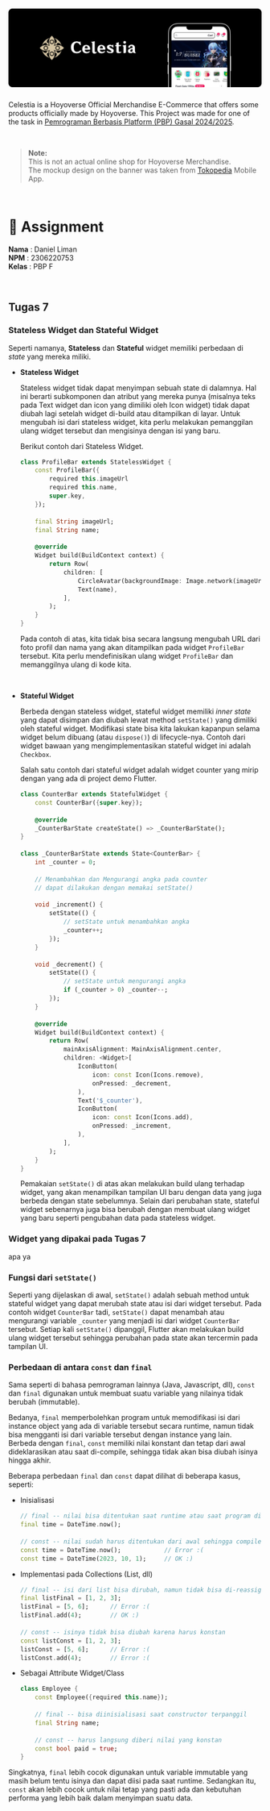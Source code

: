 # ![Banner](assignments/images/banner.png)

Celestia is a Hoyoverse Official Merchandise E-Commerce that offers some products officially made by Hoyoverse. This Project was made for one of the task in <a href="https://pbp-fasilkom-ui.github.io/ganjil-2025/"> Pemrograman Berbasis Platform (PBP) Gasal 2024/2025</a>.

<br>

> **Note:** <br> This is not an actual online shop for Hoyoverse Merchandise. <br>The mockup design on the banner was taken from [Tokopedia](https://tokopedia.com) Mobile App.

<br>

# 📝 Assignment
**Nama**    : Daniel Liman<br>
**NPM**     : 2306220753<br>
**Kelas**   : PBP F

<!-- | Tugas Sebelumnya: | [Tugas 7](https://github.com/hyvos07/celestia/wiki/Tugas-2) |
|-|-| -->

<br>

## Tugas 7
### Stateless Widget dan Stateful Widget
Seperti namanya, **Stateless** dan **Stateful** widget memiliki perbedaan di *state* yang mereka miliki.
- **Stateless Widget**

    Stateless widget tidak dapat menyimpan sebuah state di dalamnya. Hal ini berarti subkomponen dan atribut yang mereka punya (misalnya teks pada Text widget dan icon yang dimiliki oleh Icon widget) tidak dapat diubah lagi setelah widget di-build atau ditampilkan di layar. Untuk mengubah isi dari stateless widget, kita perlu melakukan pemanggilan ulang widget tersebut dan mengisinya dengan isi yang baru.

    Berikut contoh dari Stateless Widget.
    ```dart
    class ProfileBar extends StatelessWidget {
        const ProfileBar({
            required this.imageUrl
            required this.name,
            super.key,
        });

        final String imageUrl;
        final String name;

        @override
        Widget build(BuildContext context) {
            return Row(
                children: [
                    CircleAvatar(backgroundImage: Image.network(imageUrl)),
                    Text(name),
                ],
            );
        }
    }
    ```
    Pada contoh di atas, kita tidak bisa secara langsung mengubah URL dari foto profil dan nama yang akan ditampilkan pada widget `ProfileBar` tersebut. Kita perlu mendefinisikan ulang widget `ProfileBar` dan memanggilnya ulang di kode kita.

<br>

- **Stateful Widget**

    Berbeda dengan stateless widget, stateful widget memiliki *inner state* yang dapat disimpan dan diubah lewat method `setState()` yang dimiliki oleh stateful widget. Modifikasi state bisa kita lakukan kapanpun selama widget belum dibuang (atau `dispose()`) di lifecycle-nya. Contoh dari widget bawaan yang mengimplementasikan stateful widget ini adalah `Checkbox`.

    Salah satu contoh dari stateful widget adalah widget counter yang mirip dengan yang ada di project demo Flutter.
    ```dart
    class CounterBar extends StatefulWidget {
        const CounterBar({super.key});

        @override
        _CounterBarState createState() => _CounterBarState();
    }

    class _CounterBarState extends State<CounterBar> {
        int _counter = 0;

        // Menambahkan dan Mengurangi angka pada counter
        // dapat dilakukan dengan memakai setState()

        void _increment() {
            setState(() {
                // setState untuk menambahkan angka
                _counter++;
            });
        }

        void _decrement() {
            setState(() {
                // setState untuk mengurangi angka
                if (_counter > 0) _counter--;
            });
        }

        @override
        Widget build(BuildContext context) {
            return Row(
                mainAxisAlignment: MainAxisAlignment.center,
                children: <Widget>[
                    IconButton(
                        icon: const Icon(Icons.remove),
                        onPressed: _decrement,
                    ),
                    Text('$_counter'),
                    IconButton(
                        icon: const Icon(Icons.add),
                        onPressed: _increment,
                    ),
                ],
            );
        }
    }
    ```

    Pemakaian `setState()` di atas akan melakukan build ulang terhadap widget, yang akan menampilkan tampilan UI baru dengan data yang juga berbeda dengan state sebelumnya. Selain dari perubahan state, stateful widget sebenarnya juga bisa berubah dengan membuat ulang widget yang baru seperti pengubahan data pada stateless widget.


### Widget yang dipakai pada Tugas 7
apa ya


### Fungsi dari `setState()`
Seperti yang dijelaskan di awal, `setState()` adalah sebuah method untuk stateful widget yang dapat merubah state atau isi dari widget tersebut. Pada contoh widget `CounterBar` tadi, `setState()` dapat menambah atau mengurangi variable `_counter` yang menjadi isi dari widget `CounterBar` tersebut. Setiap kali `setState()` dipanggil, Flutter akan melakukan build ulang widget tersebut sehingga perubahan pada state akan tercermin pada tampilan UI.


### Perbedaan di antara `const` dan `final`
Sama seperti di bahasa pemrograman lainnya (Java, Javascript, dll), `const` dan `final` digunakan untuk membuat suatu variable yang nilainya tidak berubah (immutable). 

Bedanya, `final` memperbolehkan program untuk memodifikasi isi dari instance object yang ada di variable tersebut secara runtime, namun tidak bisa mengganti isi dari variable tersebut dengan instance yang lain. Berbeda dengan `final`, `const` memiliki nilai konstant dan tetap dari awal dideklarasikan atau saat di-compile, sehingga tidak akan bisa diubah isinya hingga akhir.

Beberapa perbedaan `final` dan `const` dapat dilihat di beberapa kasus, seperti:

- Inisialisasi

    ```dart
    // final -- nilai bisa ditentukan saat runtime atau saat program di-compile
    final time = DateTime.now();

    // const -- nilai sudah harus ditentukan dari awal sehingga compile process tidak error
    const time = DateTime.now();            // Error :(
    const time = DateTime(2023, 10, 1);     // OK :)
    ```

- Implementasi pada Collections (List, dll)

    ```dart
    // final -- isi dari list bisa dirubah, namun tidak bisa di-reassign (immutable)
    final listFinal = [1, 2, 3];
    listFinal = [5, 6];      // Error :(
    listFinal.add(4);        // OK :)

    // const -- isinya tidak bisa diubah karena harus konstan
    const listConst = [1, 2, 3];
    listConst = [5, 6];      // Error :(
    listConst.add(4);        // Error :(
    ```

- Sebagai Attribute Widget/Class

    ```dart
    class Employee {
        const Employee({required this.name});

        // final -- bisa diinisialisasi saat constructor terpanggil
        final String name;

        // const -- harus langsung diberi nilai yang konstan
        const bool paid = true;
    }
    ```

Singkatnya, `final` lebih cocok digunakan untuk variable immutable yang masih belum tentu isinya dan dapat diisi pada saat runtime. Sedangkan itu, `const` akan lebih cocok untuk nilai tetap yang pasti ada dan kebutuhan performa yang lebih baik dalam menyimpan suatu data.